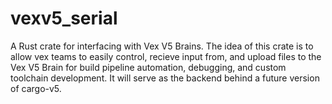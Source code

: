 # vexv5_serial

A Rust crate for interfacing with Vex V5 Brains. The idea of this crate is to allow vex teams to easily control, recieve input from, and upload files to the Vex V5 Brain for build pipeline automation, debugging, and custom toolchain development. It will serve as the backend behind a future version of cargo-v5.